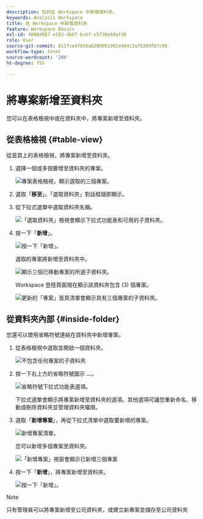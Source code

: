```yaml
---
description: 如何在 Workspace 中新增資料夾。
keywords: Analysis Workspace
title: 在 Workspace 中新增資料夾
feature: Workspace Basics
exl-id: 4008d087-e183-4b07-bc6f-e5f30e69afd8
role: User
source-git-commit: 811fce4f056a6280081901e484c3af8209f87c06
workflow-type: tm+mt
source-wordcount: '286'
ht-degree: 75%

---
```


# 將專案新增至資料夾

您可以在表格檢視中或在資料夾中，將專案新增至資料夾。

## 從表格檢視 {#table-view}

從首頁上的表格檢視，將專案新增至資料夾。

1. 選擇一個或多個要增至資料夾的專案。

   ![專案表格檢視，顯示選取的三個專案。](/help/analysis-workspace/build-workspace-project/assets/move-tv-selected.png)

1. 選取「**移至**」。「選取資料夾」對話框隨即顯示。

1. 從下拉式選單中選取資料夾名稱。

   ![「選取資料夾」檢視會顯示下拉式功能表和可用的子資料夾。](/help/analysis-workspace/build-workspace-project/assets/move-select-folder.png)

1. 按一下「**新增**」。

   ![按一下「新增」。](/help/analysis-workspace/build-workspace-project/assets/move-add.png)

   選取的專案將新增至資料夾中。

   ![顯示三個已移動專案的所選子資料夾。](/help/analysis-workspace/build-workspace-project/assets/move-projects-added.png)

   Workspace 登陸頁面現在顯示該資料夾包含 (3) 個專案。

   ![更新的「專案」首頁清單會顯示具有三個專案的子資料夾。](/help/analysis-workspace/build-workspace-project/assets/move-folders-updated.png)

## 從資料夾內部 {#inside-folder}

您還可以使用省略符號連結在資料夾中新增專案。

1. 從表格檢視中選取並開啟一個資料夾。

   ![不包含任何專案的子資料夾](/help/analysis-workspace/build-workspace-project/assets/move-open-folder.png)

1. 按一下右上方的省略符號圖示 **...**。

   ![省略符號下拉式功能表選項。](/help/analysis-workspace/build-workspace-project/assets/add-projects-elipsis.png)

   下拉式選單會顯示將專案新增至資料夾的選項。其他選項可讓您重新命名、移動或刪除資料夾並管理資料夾權限。

1. 選取「**新增專案**」，再從下拉式清單中選取要新增的專案。

   ![新增專案清單。](/help/analysis-workspace/build-workspace-project/assets/select-add-projects.png)

   您可以新增多個專案至資料夾。

   ![「新增專案」視窗會顯示已新增三個專案](/help/analysis-workspace/build-workspace-project/assets/move-add-multiple-projects.png)

1. 按一下「**新增**」，將專案新增至資料夾。

   ![按一下「新增」。](/help/analysis-workspace/build-workspace-project/assets/move-added-items.png)


>[!NOTE]
>
>只有管理員可以將專案新增至公司資料夾，或建立新專案並儲存至公司資料夾
